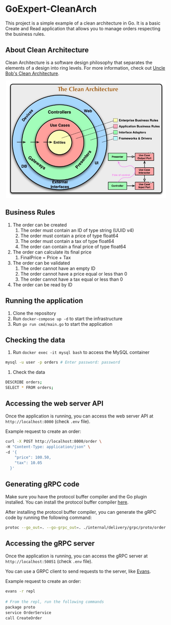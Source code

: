 # GoExpert-CleanArch

This project is a simple example of a clean architecture in Go. It is a basic Create and Read application that allows you to manage orders respecting the business rules.

## About Clean Architecture

Clean Architecture is a software design philosophy that separates the elements of a design into ring levels. For more information, check out [Uncle Bob's Clean Architecture](https://blog.cleancoder.com/uncle-bob/2012/08/13/the-clean-architecture.html).

<div align="center">
  <img src="./assets/CleanArchitecture.jpg" alt="Clean Architecture" width="500">
</div>

## Business Rules

1. The order can be created
    1. The order must contain an ID of type string (UUID v4)
    1. The order must contain a price of type float64
    1. The order must contain a tax of type float64
    1. The order can contain a final price of type float64
1. The order can calculate its final price
    1. FinalPrice = Price + Tax
1. The order can be validated
    1. The order cannot have an empty ID
    1. The order cannot have a price equal or less than 0
    1. The order cannot have a tax equal or less than 0
1. The order can be read by ID

## Running the application

1. Clone the repository
1. Run `docker-compose up -d` to start the infrastructure
1. Run `go run cmd/main.go` to start the application

## Checking the data

1. Run `docker exec -it mysql bash` to access the MySQL container

```bash
mysql -u user -p orders # Enter password: password
```

1. Check the data

```bash
DESCRIBE orders;
SELECT * FROM orders;
```

## Accessing the web server API

Once the application is running, you can access the web server API at `http://localhost:8000` (check `.env` file).

Example request to create an order:

```bash
curl -X POST http://localhost:8000/order \
-H "Content-Type: application/json" \
-d '{
    "price": 100.50,
    "tax": 10.05
  }'
```

## Generating gRPC code

Make sure you have the protocol buffer compiler and the Go plugin installed. You can install the protocol buffer compiler [here](https://grpc.io/docs/protoc-installation/).

After installing the protocol buffer compiler, you can generate the gRPC code by running the following command:

```bash
protoc --go_out=. --go-grpc_out=. ./internal/delivery/grpc/proto/order.proto
```

## Accessing the gRPC server

Once the application is running, you can access the gRPC server at `http://localhost:50051` (check `.env` file).

You can use a GRPC client to send requests to the server, like [Evans](https://github.com/ktr0731/evans).

Example request to create an order:

```bash
evans -r repl

# From the repl, run the following commands
package proto
service OrderService
call CreateOrder
```
